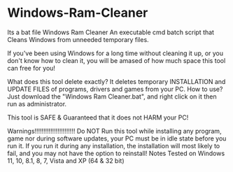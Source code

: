 # Windows-Ram-Cleaner
Its a bat file
Windows Ram Cleaner
An executable cmd batch script that Cleans Windows from unneeded temporary files.

If you've been using Windows for a long time without cleaning it up, or you don't know how to clean it, you will be amased of how much space this tool can free for you!

What does this tool delete exactly?
It deletes temporary INSTALLATION and UPDATE FILES of programs, drivers and games from your PC.
How to use?
Just download the "Windows Ram Cleaner.bat", and right click on it then run as administrator.

This tool is SAFE & Guaranteed that it does not HARM your PC!

Warnings!!!!!!!!!!!!!!!!!!!!!!!
Do NOT Run this tool while installing any program, game nor during software updates, your PC must be in idle state before you run it. If you run it during any installation, the installation will most likely to fail, and you may not have the option to reinstall!
Notes
Tested on Windows 11, 10, 8.1, 8, 7, Vista and XP (64 & 32 bit)
